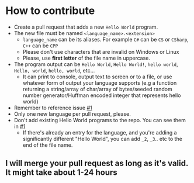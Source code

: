 # How to contribute
- Create a pull request that adds a new `Hello World` program.
- The new file must be named `<language_name>.<extension>`
  - `language_name` can be its aliases. For example `C#` can be `CS` or `CSharp`, `C++` can be `CPP`
  - Please don't use characters that are invalid on Windows or Linux
  - Please, use **first letter** of the file name in uppercase.
- The program output can be `Hello World`, `Hello World!`, `hello world`, `Hello, world`, `hello, world`, etc... 
  - It can print to console, output text to screen or to a file, or use whatever form of output your language supports (e.g a function returning a string/array of char/array of bytes/seeded random number generator/Huffman encoded integer that represents hello world)
- Remember to reference issue [#1](https://github.com/knightking100/hello-worlds/issues/1)
- Only one new language per pull request, please.
- Don't add existing Hello World programs to the repo. You can see them in [#1](https://github.com/knightking100/hello-worlds/issues/1)
  - If there's already an entry for the language, and you're adding a significantly different "Hello World", you can add `_2`, `_3`.. etc to the end of the file name.

## I will merge your pull request as long as it's valid. It might take about 1-24 hours
